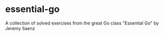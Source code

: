# essential-go

A collection of solved exercises from the great Go class "Essential Go" by Jeremy Saenz
